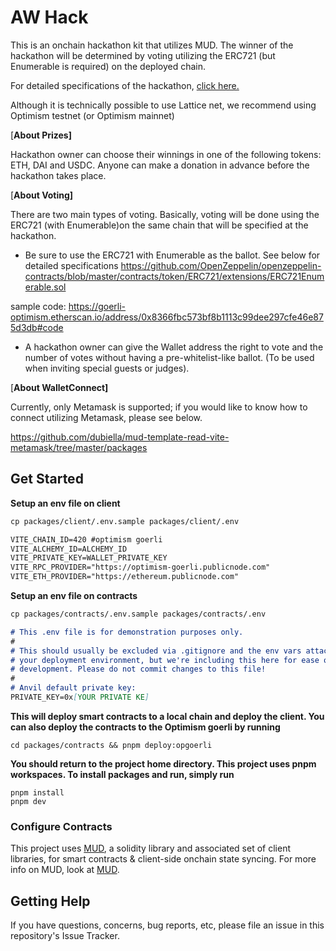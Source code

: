 # AW Hack

This is an onchain hackathon kit that utilizes MUD. The winner of the hackathon will be determined by voting utilizing the ERC721 (but Enumerable is required) on the deployed chain.

For detailed specifications of the hackathon, [click here.](https://komorebi88.notion.site/AW-Hack-Doc-193901bf9a33417dae3d5103d7c8bb18)

Although it is technically possible to use Lattice net, we recommend using Optimism testnet (or Optimism mainnet)

[**About Prizes]**

Hackathon owner can choose their winnings in one of the following tokens: ETH, DAI and USDC. Anyone can make a donation in advance before the hackathon takes place.

[**About Voting]**

There are two main types of voting. Basically, voting will be done using the ERC721 (with Enumerable)on the same chain that will be specified at the hackathon.

- Be sure to use the ERC721 with Enumerable as the ballot.
See below for detailed specifications
https://github.com/OpenZeppelin/openzeppelin-contracts/blob/master/contracts/token/ERC721/extensions/ERC721Enumerable.sol

sample code: https://goerli-optimism.etherscan.io/address/0x8366fbc573bf8b1113c99dee297cfe46e875d3db#code

- A hackathon owner can give the Wallet address the right to vote and the number of votes without having a pre-whitelist-like ballot.
(To be used when inviting special guests or judges).

[**About WalletConnect]**

Currently, only Metamask is supported; if you would like to know how to connect utilizing Metamask, please see below.

https://github.com/dubiella/mud-template-read-vite-metamask/tree/master/packages

## Get Started

**Setup an env file on client**

```markdown
cp packages/client/.env.sample packages/client/.env

```

```markdown
VITE_CHAIN_ID=420 #optimism goerli
VITE_ALCHEMY_ID=ALCHEMY_ID
VITE_PRIVATE_KEY=WALLET_PRIVATE_KEY
VITE_RPC_PROVIDER="https://optimism-goerli.publicnode.com"
VITE_ETH_PROVIDER="https://ethereum.publicnode.com"
```

**Setup an env file on contracts**

```markdown
cp packages/contracts/.env.sample packages/contracts/.env
```

```markdown
# This .env file is for demonstration purposes only.
#
# This should usually be excluded via .gitignore and the env vars attached to
# your deployment environment, but we're including this here for ease of local
# development. Please do not commit changes to this file!
#
# Anvil default private key:
PRIVATE_KEY=0x[YOUR PRIVATE KE]
```

**This will deploy smart contracts to a local chain and deploy the client. You can also deploy the contracts to the Optimism goerli by running**

```
cd packages/contracts && pnpm deploy:opgoerli

```

**You should return to the project home directory. This project uses pnpm workspaces. To install packages and run, simply run**

```
pnpm install
pnpm dev

```

### Configure Contracts

This project uses [MUD](https://mud.dev/), a solidity library and associated set of client libraries, for smart contracts & client-side onchain state syncing. For more info on MUD, look at [MUD](https://mud.dev/).

## Getting Help

If you have questions, concerns, bug reports, etc, please file an issue in this repository's Issue Tracker.
